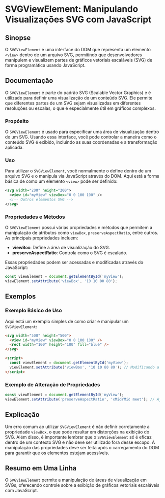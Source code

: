 <!--
Meta Description: # SVGViewElement: Manipulando Visualizações SVG com JavaScript ## Sinopse O `SVGViewElement` é uma interface do DOM que representa um elemento `<view>...
Meta Keywords: svg, svgviewelement, que, javascript, viewbox
-->

# SVGViewElement: Manipulando Visualizações SVG com JavaScript

## Sinopse
O `SVGViewElement` é uma interface do DOM que representa um elemento `<view>` dentro de um arquivo SVG, permitindo que desenvolvedores manipulem e visualizem partes de gráficos vetoriais escaláveis (SVG) de forma programática usando JavaScript.

## Documentação
O `SVGViewElement` é parte do padrão SVG (Scalable Vector Graphics) e é utilizado para definir uma visualização de um conteúdo SVG. Ele permite que diferentes partes de um SVG sejam visualizadas em diferentes resoluções ou escalas, o que é especialmente útil em gráficos complexos.

### Propósito
O `SVGViewElement` é usado para especificar uma área de visualização dentro de um SVG. Usando essa interface, você pode controlar a maneira como o conteúdo SVG é exibido, incluindo as suas coordenadas e a transformação aplicada.

### Uso
Para utilizar o `SVGViewElement`, você normalmente o define dentro de um arquivo SVG e o manipula via JavaScript através do DOM. Aqui está a forma básica de como um elemento `<view>` pode ser definido:

```xml
<svg width="200" height="200">
  <view id="myView" viewBox="0 0 100 100" />
  <!-- Outros elementos SVG -->
</svg>
```

### Propriedades e Métodos
O `SVGViewElement` possui várias propriedades e métodos que permitem a manipulação de atributos como `viewBox`, `preserveAspectRatio`, entre outros. As principais propriedades incluem:

- **viewBox**: Define a área de visualização do SVG.
- **preserveAspectRatio**: Controla como o SVG é escalado.

Essas propriedades podem ser acessadas e modificadas através do JavaScript:

```javascript
const viewElement = document.getElementById('myView');
viewElement.setAttribute('viewBox', '10 10 80 80');
```

## Exemplos
### Exemplo Básico de Uso
Aqui está um exemplo simples de como criar e manipular um `SVGViewElement`:

```html
<svg width="500" height="500">
  <view id="myView" viewBox="0 0 100 100" />
  <rect width="100" height="100" fill="blue" />
</svg>

<script>
  const viewElement = document.getElementById('myView');
  viewElement.setAttribute('viewBox', '10 10 80 80'); // Modificando a área de visualização
</script>
```

### Exemplo de Alteração de Propriedades
```javascript
const viewElement = document.getElementById('myView');
viewElement.setAttribute('preserveAspectRatio', 'xMidYMid meet'); // Ajustando o aspecto
```

## Explicação
Um erro comum ao utilizar `SVGViewElement` é não definir corretamente a propriedade `viewBox`, o que pode resultar em distorções na exibição do SVG. Além disso, é importante lembrar que o `SVGViewElement` só é eficaz dentro de um contexto SVG e não deve ser utilizado fora desse escopo. A manipulação das propriedades deve ser feita após o carregamento do DOM para garantir que os elementos estejam acessíveis.

## Resumo em Uma Linha
O `SVGViewElement` permite a manipulação de áreas de visualização em SVGs, oferecendo controle sobre a exibição de gráficos vetoriais escaláveis com JavaScript.